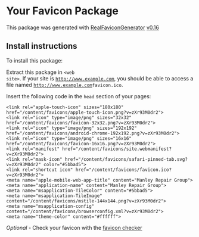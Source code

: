 # Your Favicon Package

This package was generated with [RealFaviconGenerator](https://realfavicongenerator.net/) [v0.16](https://realfavicongenerator.net/change_log#v0.16)

## Install instructions

To install this package:

Extract this package in <code>&lt;web site&gt;<?php echo /content/favicons/ ?></code>. If your site is <code>http://www.example.com</code>, you should be able to access a file named <code>http://www.example.com<?php echo /content/favicons/ ?>favicon.ico</code>.

Insert the following code in the `head` section of your pages:

    <link rel="apple-touch-icon" sizes="180x180" href="/content/favicons/apple-touch-icon.png?v=zXr93M0dr2">
    <link rel="icon" type="image/png" sizes="32x32" href="/content/favicons/favicon-32x32.png?v=zXr93M0dr2">
    <link rel="icon" type="image/png" sizes="192x192" href="/content/favicons/android-chrome-192x192.png?v=zXr93M0dr2">
    <link rel="icon" type="image/png" sizes="16x16" href="/content/favicons/favicon-16x16.png?v=zXr93M0dr2">
    <link rel="manifest" href="/content/favicons/site.webmanifest?v=zXr93M0dr2">
    <link rel="mask-icon" href="/content/favicons/safari-pinned-tab.svg?v=zXr93M0dr2" color="#5bbad5">
    <link rel="shortcut icon" href="/content/favicons/favicon.ico?v=zXr93M0dr2">
    <meta name="apple-mobile-web-app-title" content="Manley Repair Group">
    <meta name="application-name" content="Manley Repair Group">
    <meta name="msapplication-TileColor" content="#5bbad5">
    <meta name="msapplication-TileImage" content="/content/favicons/mstile-144x144.png?v=zXr93M0dr2">
    <meta name="msapplication-config" content="/content/favicons/browserconfig.xml?v=zXr93M0dr2">
    <meta name="theme-color" content="#ffffff">

*Optional* - Check your favicon with the [favicon checker](https://realfavicongenerator.net/favicon_checker)